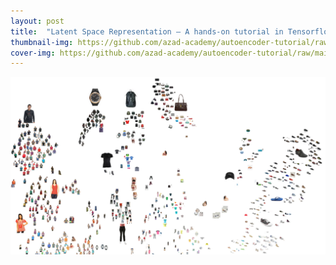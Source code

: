 ```yaml
---
layout: post
title:  "Latent Space Representation — A hands-on tutorial in Tensorflow"
thumbnail-img: https://github.com/azad-academy/autoencoder-tutorial/raw/main/autoencoder-fashiondb.png
cover-img: https://github.com/azad-academy/autoencoder-tutorial/raw/main/autoencoder-fashiondb.png
---
```


[![Autoencoders](https://github.com/azad-academy/autoencoder-tutorial/raw/main/autoencoder-fashiondb.png)](https://github.com/azad-academy/autoencoder-tutorial)